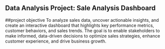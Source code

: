 ## Data Analysis Project: Sale Analysis Dashboard
##project objective
To analyze sales data, uncover actionable insights, and create an interactive dashboard that highlights key performance metrics, customer behaviors, and sales trends. The goal is to enable stakeholders to make informed, data-driven decisions to optimize sales strategies, enhance customer experience, and drive business growth.
